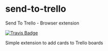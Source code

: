 # send-to-trello
Send To Trello - Browser extension

[![Travis Badge](https://travis-ci.org/guilhermevrs/send-to-trello.svg?branch=master)](https://travis-ci.org/guilhermevrs/send-to-trello "Travis")

Simple extension to add cards to Trello boards
